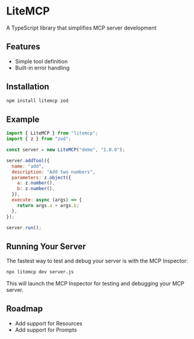 # LiteMCP

A TypeScript library that simplifies MCP server development

## Features

- Simple tool definition
- Built-in error handling

## Installation

```bash
npm install litemcp zod
```

## Example

```js
import { LiteMCP } from "litemcp";
import { z } from "zod";

const server = new LiteMCP("demo", "1.0.0");

server.addTool({
  name: "add",
  description: "Add two numbers",
  parameters: z.object({
    a: z.number(),
    b: z.number(),
  }),
  execute: async (args) => {
    return args.a + args.b;
  },
});

server.run();
```

## Running Your Server

The fastest way to test and debug your server is with the MCP Inspector:

```bash
npx litemcp dev server.js
```

This will launch the MCP Inspector for testing and debugging your MCP server.

## Roadmap

- Add support for Resources
- Add support for Prompts
